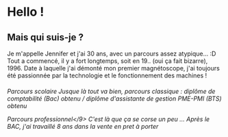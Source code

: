 <h1>Hello !</h1>
<h2>Mais qui suis-je ?</h2>
Je m'appelle Jennifer et j'ai 30 ans, avec un parcours assez atypique... :D
Tout a commencé, il y a fort longtemps, soit en 19.. (oui ça fait bizarre), 1996. Date à laquelle j'ai démonté mon premier magnétoscope, j'ai toujours été passionnée par la technologie et le fonctionnement des machines !

<h6> Parcours scolaire</6>
Jusque là tout va bien, parcours classique : diplôme de comptabilité (Bac) obtenu / diplôme d'assistante de gestion PME-PMI (BTS) obtenu

<h9> Parcours professionnel</9>
C'est là que ça se corse un peu ... 
Après le BAC, j'ai travaillé 8 ans dans la vente en pret à porter 
